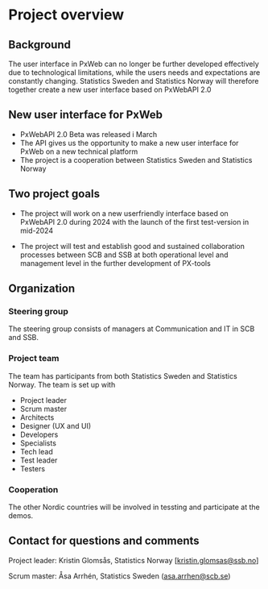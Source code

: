 # Project overview
## Background
The user interface in PxWeb can no longer be further developed effectively due to technological limitations, while the users needs and expectations are constantly changing. Statistics Sweden and Statistics Norway will therefore together create a new user interface based on PxWebAPI 2.0

## New user interface for PxWeb
- PxWebAPI 2.0 Beta was released i March 
- The API gives us the opportunity to make a new user interface for PxWeb on a new technical platform
- The project is a cooperation between Statistics Sweden and Statistics Norway

## Two project goals
- The project will work on a new userfriendly interface based on PxWebAPI 2.0 during 2024 with the launch of the first test-version in mid-2024

- The project will test and establish good and sustained collaboration processes between SCB and SSB at both operational level and management level in the further development of PX-tools


## Organization 

### Steering group
The steering group consists of managers at Communication and IT in SCB and SSB. 

### Project team
The team has participants from both Statistics Sweden and Statistics Norway.
The team is set up with
- Project leader
- Scrum master
- Architects
- Designer (UX and UI)
- Developers
- Specialists
- Tech lead
- Test leader 
- Testers 
  
### Cooperation
The other Nordic countries will be involved in tessting and participate at the demos.

## Contact for questions and comments
Project leader: Kristin Glomsås, Statistics Norway [kristin.glomsas@ssb.no]

Scrum master: Åsa Arrhén, Statistics Sweden (asa.arrhen@scb.se)






